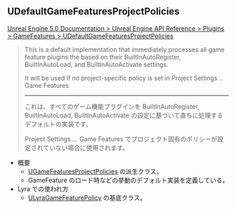 ## UDefaultGameFeaturesProjectPolicies

[Unreal Engine 5.0 Documentation > Unreal Engine API Reference > Plugins > GameFeatures > UDefaultGameFeaturesProjectPolicies](https://docs.unrealengine.com/5.0/en-US/API/Plugins/GameFeatures/UDefaultGameFeaturesProjectPolic-/)

> This is a default implementation that immediately processes all game feature plugins the based on their BuiltInAutoRegister, 
> BuiltInAutoLoad, and BuiltInAutoActivate settings.  
>  
> It will be used if no project-specific policy is set in Project Settings .. Game Features  
> 
> ----
> これは、すべてのゲーム機能プラグインを BuiltInAutoRegister, BuiltInAutoLoad, BuiltInAutoActivate の設定に基づいて直ちに処理するデフォルトの実装です。 
> 
> Project Settings ... Game Features でプロジェクト固有のポリシーが設定されていない場合に使用されます。 

* 概要
	* [UGameFeaturesProjectPolicies] の派生クラス。
	* GameFeature のロード時などの挙動のデフォルト実装を定義している。
* Lyra での使われ方
	* [ULyraGameFeaturePolicy] の基底クラス。


<!--- ページ内のリンク --->

<!--- 自前の画像へのリンク --->

<!--- generated --->
[ULyraGameFeaturePolicy]: ../../Lyra/GameFeature/ULyraGameFeaturePolicy.md#ulyragamefeaturepolicy
[UGameFeaturesProjectPolicies]: ../../UE/GameFeature/UGameFeaturesProjectPolicies.md#ugamefeaturesprojectpolicies
